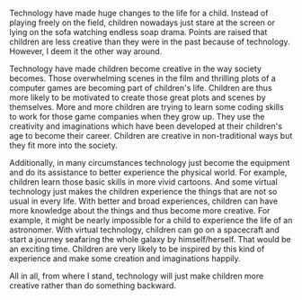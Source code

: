 Technology have made huge changes to the life for a child. Instead of playing freely on the field, children nowadays just stare at the screen or lying on the sofa watching endless soap drama. Points are raised that children are less creative than they were in the past because of technology. However, I deem it the other way around.

Technology have made children become creative in the way society becomes. Those overwhelming scenes in the film and thrilling plots of a computer games are becoming part of children's life. Children are thus more likely to be motivated to create those great plots and scenes by themselves. More and more children are trying to learn some coding skills to work for those game companies when they grow up. They use the creativity and imaginations which have been developed at their children's age to become their career. Children are creative in non-traditional ways but they fit more into the society.

Additionally, in many circumstances technology just become the equipment and do its assistance to better experience the physical world. For example, children learn those basic skills in more vivid cartoons. And some virtual technology just makes the children experience the things that are not so usual in every life. With better and broad experiences, children can have more knowledge about the things and thus become more creative. For example, it might be nearly impossible for a child to experience the life of an astronomer. With virtual technology, children can go on a spacecraft and start a journey seafaring the whole galaxy by himself/herself. That would be an exciting time. Children are very likely to be inspired by this kind of experience and make some creation and imaginations happily.

All in all, from where I stand, technology will just make children more creative rather than do something backward.
